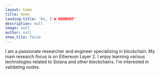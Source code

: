 ```yaml
---
layout: home
title: Home
landing-title: 'Hi, I'm KOOROOT'
description: null
image: null
author: null
show_tile: false
---
```


I am a passionate researcher and engineer specializing in blockchain. My main research focus is on Ethereum Layer 2. I enjoy learning various technologies related to Solana and other blockchains. I'm interested in validating nodes.
